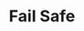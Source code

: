 ---
title: "Fail Safe"
year: 1964
rating: 4
stars: "★★★★"
rewatched: false
permalink: "fail-safe"
watched_on: 2023-12-03
---
